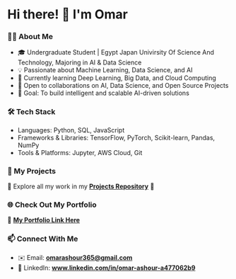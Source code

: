 

# Hi there! 👋 I'm Omar  

### **👨‍💻 About Me**  
- 🎓 Undergraduate Student | Egypt Japan Univirsity Of Science And Technology, Majoring in AI & Data Science
- 💡 Passionate about Machine Learning, Data Science, and AI
- 🚀 Currently learning Deep Learning, Big Data, and Cloud Computing
- 👯 Open to collaborations on AI, Data Science, and Open Source Projects
- 🎯 Goal: To build intelligent and scalable AI-driven solutions

### **🛠️ Tech Stack**  
- Languages: Python, SQL, JavaScript
- Frameworks & Libraries: TensorFlow, PyTorch, Scikit-learn, Pandas, NumPy
- Tools & Platforms: Jupyter, AWS Cloud, Git 

### **📂 My Projects**  
🔹 Explore all my work in my **[Projects Repository](https://github.com/omarashour04/My_Projects)** 🚀  

### **🌐 Check Out My Portfolio**  
🚀 **[My Portfolio Link Here](https://sites.google.com/view/omarashour?usp=sharing)**  

### **📫 Connect With Me**  
- ✉️ Email: **omarashour365@gmail.com**  
- 💼 LinkedIn: **www.linkedin.com/in/omar-ashour-a477062b9**  

